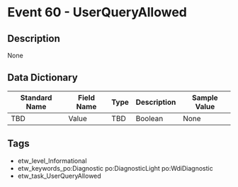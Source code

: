 # Event 60 - UserQueryAllowed

## Description
None

## Data Dictionary
|Standard Name|Field Name|Type|Description|Sample Value|
|---|---|---|---|---|
|TBD|Value|TBD|Boolean|None|None|

## Tags
* etw_level_Informational
* etw_keywords_po:Diagnostic po:DiagnosticLight po:WdiDiagnostic
* etw_task_UserQueryAllowed